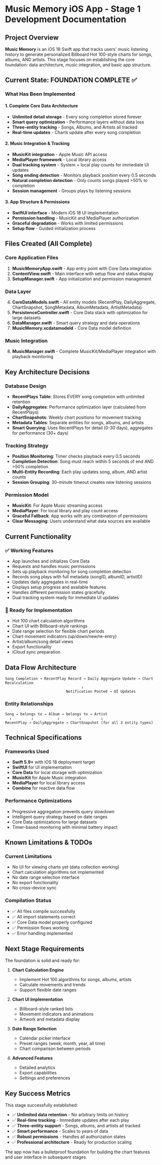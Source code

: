 # Music Memory iOS App - Stage 1 Development Documentation

## Project Overview
**Music Memory** is an iOS 18 Swift app that tracks users' music listening history to generate personalized Billboard Hot 100-style charts for songs, albums, AND artists. This stage focuses on establishing the core foundation: data architecture, music integration, and basic app structure.

## Current State: FOUNDATION COMPLETE ✅

### What Has Been Implemented

#### 1. Complete Core Data Architecture
- **Unlimited detail storage** - Every song completion stored forever
- **Smart query optimization** - Performance layers without data loss
- **Three-entity tracking** - Songs, Albums, and Artists all tracked
- **Real-time updates** - Charts update after every song completion

#### 2. Music Integration & Tracking
- **MusicKit integration** - Apple Music API access
- **MediaPlayer framework** - Local library access
- **Dual tracking system** - System + local play counts for immediate UI updates
- **Song ending detection** - Monitors playback position every 0.5 seconds
- **Natural completion detection** - Only counts songs played >50% to completion
- **Session management** - Groups plays by listening sessions

#### 3. App Structure & Permissions
- **SwiftUI interface** - Modern iOS 18 UI implementation
- **Permission handling** - MusicKit and MediaPlayer authorization
- **Graceful degradation** - Works with limited permissions
- **Setup flow** - Guided initialization process

## Files Created (All Complete)

### Core Application Files
1. **MusicMemoryApp.swift** - App entry point with Core Data integration
2. **ContentView.swift** - Main interface with setup flow and status display
3. **SetupManager.swift** - App initialization and permission management

### Data Layer
4. **CoreDataModels.swift** - All entity models (RecentPlay, DailyAggregate, ChartSnapshot, SongMetadata, AlbumMetadata, ArtistMetadata)
5. **PersistenceController.swift** - Core Data stack with optimization for large datasets
6. **DataManager.swift** - Smart query strategy and data operations
7. **MusicMemory.xcdatamodeld** - Core Data model definition

### Music Integration
8. **MusicManager.swift** - Complete MusicKit/MediaPlayer integration with playback monitoring

## Key Architecture Decisions

### Database Design
- **RecentPlays Table**: Stores EVERY song completion with unlimited retention
- **DailyAggregates**: Performance optimization layer (calculated from RecentPlays)
- **ChartSnapshots**: Weekly chart positions for movement tracking
- **Metadata Tables**: Separate entities for songs, albums, and artists
- **Smart Querying**: Uses RecentPlays for detail (0-30 days), aggregates for performance (30+ days)

### Tracking Strategy
- **Position Monitoring**: Timer checks playback every 0.5 seconds
- **Completion Detection**: Song must reach within 5 seconds of end AND >50% completion
- **Multi-Entity Recording**: Each play updates song, album, AND artist counts
- **Session Grouping**: 30-minute timeout creates new listening sessions

### Permission Model
- **MusicKit**: For Apple Music streaming access
- **MediaPlayer**: For local library and play count access
- **Graceful Fallback**: App works with any combination of permissions
- **Clear Messaging**: Users understand what data sources are available

## Current Functionality

### ✅ Working Features
- App launches and initializes Core Data
- Requests and handles music permissions
- Sets up playback monitoring for song completion detection
- Records song plays with full metadata (songID, albumID, artistID)
- Updates daily aggregates in real-time
- Displays setup progress and available features
- Handles different permission states gracefully
- Dual tracking system ready for immediate UI updates

### 🔄 Ready for Implementation
- Hot 100 chart calculation algorithms
- Chart UI with Billboard-style rankings
- Date range selection for flexible chart periods
- Chart movement indicators (up/down/new/re-entry)
- Artist/album/song detail views
- Export functionality
- iCloud sync preparation

## Data Flow Architecture

```
Song Completion → RecentPlay Record → Daily Aggregate Update → Chart Recalculation
                                   ↓
                            Notification Posted → UI Updates
```

### Entity Relationships
```
Song → belongs to → Album → belongs to → Artist
  ↓         ↓           ↓         ↓         ↓
RecentPlay → DailyAggregate → ChartSnapshot (for all 3 entity types)
```

## Technical Specifications

### Frameworks Used
- **Swift 5.9+** with iOS 18 deployment target
- **SwiftUI** for UI implementation
- **Core Data** for local storage with optimization
- **MusicKit** for Apple Music integration
- **MediaPlayer** for local library access
- **Combine** for reactive data flow

### Performance Optimizations
- Progressive aggregation prevents query slowdown
- Intelligent query strategy based on date ranges
- Core Data optimizations for large datasets
- Timer-based monitoring with minimal battery impact

## Known Limitations & TODOs

### Current Limitations
- No UI for viewing charts yet (data collection working)
- Chart calculation algorithms not implemented
- No date range selection interface
- No export functionality
- No cross-device sync

### Compilation Status
- ✅ All files compile successfully
- ✅ All import statements correct
- ✅ Core Data model properly configured
- ✅ Permission flows working
- ✅ Error handling implemented

## Next Stage Requirements

The foundation is solid and ready for:

1. **Chart Calculation Engine**
   - Implement Hot 100 algorithms for songs, albums, artists
   - Calculate movements and trends
   - Support flexible date ranges

2. **Chart UI Implementation**
   - Billboard-style ranked lists
   - Movement indicators and animations
   - Artwork and metadata display

3. **Date Range Selection**
   - Calendar picker interface
   - Preset ranges (week, month, year, all time)
   - Chart comparison between periods

4. **Advanced Features**
   - Detailed analytics
   - Export capabilities
   - Settings and preferences

## Key Success Metrics

This stage successfully established:
- ✅ **Unlimited data retention** - No arbitrary limits on history
- ✅ **Real-time tracking** - Immediate updates after each play
- ✅ **Three-entity support** - Songs, albums, and artists all tracked
- ✅ **Smart performance** - Scales to years of data
- ✅ **Robust permissions** - Handles all authorization states
- ✅ **Professional architecture** - Ready for production scaling

The app now has a bulletproof foundation for building the chart features and user interface in subsequent stages.